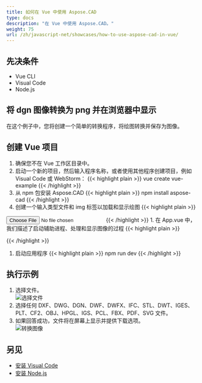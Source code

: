 ```yaml
---
title: 如何在 Vue 中使用 Aspose.CAD
type: docs
description: "在 Vue 中使用 Aspose.CAD。"
weight: 75
url: /zh/javascript-net/showcases/how-to-use-aspose-cad-in-vue/
---
```


## 先决条件
- Vue CLI
- Visual Code
- Node.js

## 将 dgn 图像转换为 png 并在浏览器中显示

在这个例子中，您将创建一个简单的转换程序，将绘图转换并保存为图像。

## 创建 Vue 项目

1. 确保您不在 Vue 工作区目录中。
1. 启动一个新的项目，然后输入程序名称，或者使用其他程序创建项目，例如 Visual Code 或 WebStorm：
{{< highlight plain >}}
vue create vue-example
{{< /highlight >}}
1. 从 npm 包安装 Aspose.CAD
{{< highlight plain >}}
npm install aspose-cad
{{< /highlight >}}
1. 创建一个输入类型文件和 img 标签以加载和显示绘图
{{< highlight plain >}}
<input id="file" type="file">
<img id="image" />
{{< /highlight >}}
1. 在 App.vue 中，我们描述了启动辅助进程、处理和显示图像的过程
{{< highlight plain >}}
<script>
import {Drawing, PngOptions} from "aspose-cad";

export default{
  beforeCreate: function () {
    //需要启动组装过程
    let recaptchaScript = document.createElement('script')
    recaptchaScript.setAttribute('src', '/node_modules/aspose-cad/dotnet.js')
    document.head.appendChild(recaptchaScript)

    let dotnet;
  },
  mounted() {
    window.addEventListener('load', this.onWindowLoad)
  },
  methods: {
    async onWindowLoad() {
      
      console.log("加载 WASM...");
      await dotnet.boot();
      console.log("WASM 已加载");

      document.querySelector('input').addEventListener('change', function() {
            const reader = new FileReader();
            reader.onload = function() {

              let arrayBuffer = this.result;
              let array = new Uint8Array(arrayBuffer);

              // 加载
              let file = Image.load(array);
              console.log(file);

              // 保存
              let exportedFilePromise = Image.save(array, new PngOptions());
              exportedFilePromise.then(exportedFile => {
                console.log(exportedFile);

                let urlCreator = window.URL || window.webkitURL;
                let blob = new Blob([exportedFile], { type: 'application/octet-stream' });
                let imageUrl = urlCreator.createObjectURL(blob);
                document.querySelector("#image").src = imageUrl;
              });
            }

            reader.readAsArrayBuffer(this.files[0]);
          },
          false);
    },
  },
}
</script>

<template>
  <header>
    <img alt="Vue logo" class="logo" src="./assets/logo.svg" width="125" height="125" />
    <p>Vue 的 aspose.cad 示例。</p>
  </header>

  <main>
    <input id="file" type="file">
    <br/>
    <img id="image" />
  </main>
</template>

<style scoped>
header {
  line-height: 1.5;
}
main{
  text-align: center;
}

.logo {
  display: block;
  margin: 0 auto 2rem;
}

@media (min-width: 1024px) {
  header {
    display: flex;
    place-items: center;
    padding-right: calc(var(--section-gap) / 2);
  }


  header .wrapper {
    display: flex;
    place-items: flex-start;
    flex-wrap: wrap;
  }
}
</style>
{{< /highlight >}}
1. 启动应用程序
{{< highlight plain >}}
npm run dev
{{< /highlight >}}

## 执行示例

1. 选择文件。<br>
![选择文件](/cad/_assets/javascript-net/vue/choose-file.png)<br>
1. 选择任何 DXF、DWG、DGN、DWF、DWFX、IFC、STL、DWT、IGES、PLT、CF2、OBJ、HPGL、IGS、PCL、FBX、PDF、SVG 文件。
1. 如果回答成功，文件将在屏幕上显示并提供下载选项。<br>
![转换图像](/cad/_assets/javascript-net/vue/convert-image.png)<br>

## 另见

- [安装 Visual Code](https://code.visualstudio.com/)
- [安装 Node.js](https://nodejs.org/en/)
